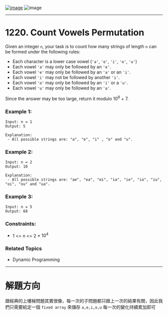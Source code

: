 [![image](https://img.shields.io/badge/Leetcode-Link-blue?logo=leetcode)](https://leetcode.com/problems/count-vowels-permutation/)
![image](https://img.shields.io/badge/Difficulty-Hard-red)

---

# 1220. Count Vowels Permutation

Given an integer `n`, your task is to count how many strings of length `n` can be formed under the following rules:

 - Each character is a lower case vowel (`'a'`, `'e'`, `'i'`, `'o'`, `'u'`)
 - Each vowel `'a'` may only be followed by an `'e'`.
 - Each vowel `'e'` may only be followed by an `'a'` or an `'i'`.
 - Each vowel `'i'` may not be followed by another `'i'`.
 - Each vowel `'o'` may only be followed by an `'i'` or a `'u'`.
 - Each vowel `'u'` may only be followed by an `'a'`.

Since the answer may be too large, return it modulo $10^9$ + 7.

### Example 1:

```
Input: n = 1
Output: 5

Explanation:
 - All possible strings are: "a", "e", "i" , "o" and "u".
```

### Example 2:

```
Input: n = 2
Output: 10

Explanation:
 - All possible strings are: "ae", "ea", "ei", "ia", "ie", "io", "iu", "oi", "ou" and "ua".
```

### Example 3: 

```
Input: n = 5
Output: 68
```

### Constraints:

- 1 <= n <= 2 * $10^4$

### Related Topics

- Dynamic Programming
  
---

# 解題方向

跟經典的上樓梯問題其實很像，每一次的子問題都只跟上一次的結果有關，因此我們只需要給定一個 `fixed array` 來儲存 `a,e,i,o,u` 每一次的變化持續累加即可
